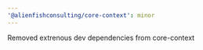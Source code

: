 ```yaml
---
'@alienfishconsulting/core-context': minor
---
```


Removed extrenous dev dependencies from core-context
